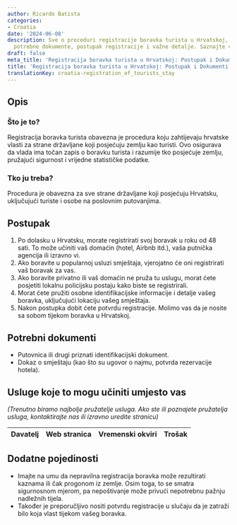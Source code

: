 ```yaml
---
author: Ricardo Batista
categories:
- Croatia
date: '2024-06-08'
description: Sve o proceduri registracije boravka turista u Hrvatskoj, uključujući
  potrebne dokumente, postupak registracije i važne detalje. Saznajte više!
draft: false
meta_title: 'Registracija boravka turista u Hrvatskoj: Postupak i Dokumenti'
title: 'Registracija boravka turista u Hrvatskoj: Postupak i Dokumenti'
translationKey: croatia-registration_of_tourists_stay
---
```



## Opis
### Što je to?
Registracija boravka turista obavezna je procedura koju zahtijevaju hrvatske vlasti za strane državljane koji posjećuju zemlju kao turisti. Ovo osigurava da vlada ima točan zapis o boravku turista i razumije tko posjećuje zemlju, pružajući sigurnost i vrijedne statističke podatke.

### Tko ju treba?
Procedura je obavezna za sve strane državljane koji posjećuju Hrvatsku, uključujući turiste i osobe na poslovnim putovanjima.

## Postupak
1. Po dolasku u Hrvatsku, morate registrirati svoj boravak u roku od 48 sati. To može učiniti vaš domaćin (hotel, Airbnb itd.), vaša putnička agencija ili izravno vi.
2. Ako boravite u popularnoj usluzi smještaja, vjerojatno će oni registrirati vaš boravak za vas.
3. Ako boravite privatno ili vaš domaćin ne pruža tu uslugu, morat ćete posjetiti lokalnu policijsku postaju kako biste se registrirali.
4. Morat ćete pružiti osobne identifikacijske informacije i detalje vašeg boravka, uključujući lokaciju vašeg smještaja.
5. Nakon postupka dobit ćete potvrdu registracije. Molimo vas da je nosite sa sobom tijekom boravka u Hrvatskoj.

## Potrebni dokumenti
- Putovnica ili drugi priznati identifikacijski dokument.
- Dokaz o smještaju (kao što su ugovor o najmu, potvrda rezervacije hotela).

## Usluge koje to mogu učiniti umjesto vas

_(Trenutno biramo najbolje pružatelje usluga. Ako ste ili poznajete pružatelja usluga, kontaktirajte nas ili izravno uredite stranicu)_

| Davatelj | Web stranica | Vremenski okviri | Trošak |
| --------------- | --------------- | :-------------: | :-------------: |

## Dodatne pojedinosti
- Imajte na umu da nepravilna registracija boravka može rezultirati kaznama ili čak progonom iz zemlje. Osim toga, to se smatra sigurnosnom mjerom, pa nepoštivanje može privući nepotrebnu pažnju nadležnih tijela.
- Također je preporučljivo nositi potvrdu registracije u slučaju da je zatraži bilo koja vlast tijekom vašeg boravka.